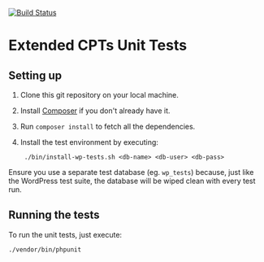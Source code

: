 [![Build Status](https://travis-ci.org/johnbillion/extended-cpts.svg?branch=master)](https://travis-ci.org/johnbillion/extended-cpts)

# Extended CPTs Unit Tests

## Setting up

1. Clone this git repository on your local machine.
2. Install [Composer](https://getcomposer.org/) if you don't already have it.
3. Run `composer install` to fetch all the dependencies.
4. Install the test environment by executing:

        ./bin/install-wp-tests.sh <db-name> <db-user> <db-pass>

  Ensure you use a separate test database (eg. `wp_tests`) because, just like the WordPress test suite, the database will be wiped clean with every test run.

## Running the tests

To run the unit tests, just execute:

    ./vendor/bin/phpunit
